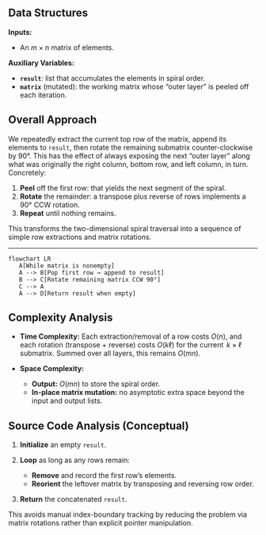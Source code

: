 ## Data Structures

**Inputs:**

* An $m\times n$ matrix of elements.

**Auxiliary Variables:**

* **`result`**: list that accumulates the elements in spiral order.
* **`matrix`** (mutated): the working matrix whose “outer layer” is peeled off each iteration.

## Overall Approach

We repeatedly extract the current top row of the matrix, append its elements to `result`, then rotate the remaining submatrix counter-clockwise by 90°.  This has the effect of always exposing the next “outer layer” along what was originally the right column, bottom row, and left column, in turn.  Concretely:

1. **Peel** off the first row: that yields the next segment of the spiral.
2. **Rotate** the remainder: a transpose plus reverse of rows implements a 90° CCW rotation.
3. **Repeat** until nothing remains.

This transforms the two-dimensional spiral traversal into a sequence of simple row extractions and matrix rotations.

---

```mermaid
flowchart LR
   A[While matrix is nonempty] 
   A --> B[Pop first row → append to result]
   B --> C[Rotate remaining matrix CCW 90°]
   C --> A
   A --> D[Return result when empty]
```

## Complexity Analysis

* **Time Complexity:**
  Each extraction/removal of a row costs $O(n)$, and each rotation (transpose + reverse) costs $O(k\ell)$ for the current $\,k\times \ell$ submatrix.  Summed over all layers, this remains $O(mn)$.
* **Space Complexity:**

  * **Output:** $O(mn)$ to store the spiral order.
  * **In-place matrix mutation:** no asymptotic extra space beyond the input and output lists.

## Source Code Analysis (Conceptual)

1. **Initialize** an empty `result`.
2. **Loop** as long as any rows remain:

   * **Remove** and record the first row’s elements.
   * **Reorient** the leftover matrix by transposing and reversing row order.
3. **Return** the concatenated `result`.

This avoids manual index-boundary tracking by reducing the problem via matrix rotations rather than explicit pointer manipulation.

